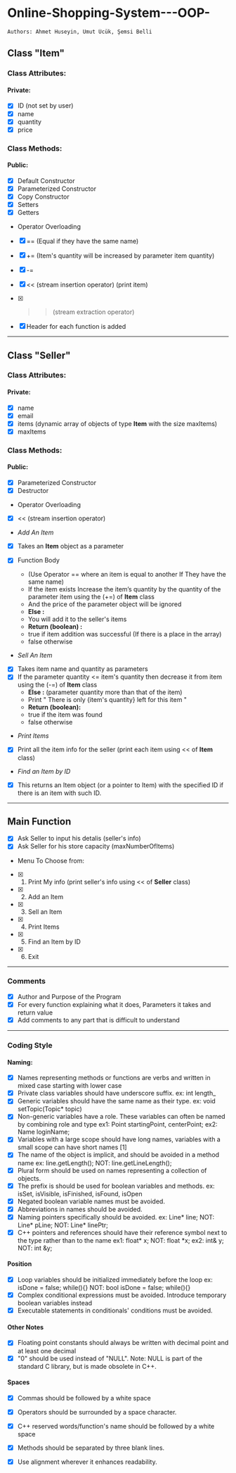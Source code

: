 # Online-Shopping-System---OOP-
    Authors: Ahmet Huseyin, Umut Ücük, Şemsi Belli

## Class "Item"

### Class Attributes:

#### Private:

- [x] ID (not set by user)
- [x] name
- [x] quantity
- [x] price

### Class Methods:

#### Public:

- [x] Default Constructor
- [x] Parameterized Constructor
- [x] Copy Constructor
- [x] Setters
- [x] Getters
- Operator Overloading
- [x] == (Equal if they have the same name)
- [x] += (Item's quantity will be increased by parameter item quantity)
- [x] -=
- [x] << (stream insertion operator) (print item)
- [x] > > (stream extraction operator)

- [x] Header for each function is added

---

## Class "Seller"

### Class Attributes:

#### Private:

- [x] name
- [x] email
- [x] items (dynamic array of objects of type **Item** with the size maxItems)
- [x] maxItems

### Class Methods:

#### Public:

- [x] Parameterized Constructor
- [x] Destructor
- Operator Overloading
- [x] << (stream insertion operator)
- _Add An Item_
- [x] Takes an **Item** object as a parameter
- [x] Function Body

  - (Use Operator == where an item is equal to another If They have the same name)
  - If the item exists Increase the item’s quantity by the quantity of the parameter item using the (+=) of **Item** class
  - And the price of the parameter object will be ignored
  - **Else :**
  - You will add it to the seller's items
  - **Return (boolean) :**
  - true if item addition was successful (If there is a place in the array)
  - false otherwise

- _Sell An Item_
- [x] Takes item name and quantity as parameters
- [x] If the parameter quantity <= item's quantity then decrease it from item using the (-=) of **Item** class
  - **Else :** (parameter quantity more than that of the item)
  - Print " There is only {item's quantity} left for this item "
  - **Return (boolean):**
  - true if the item was found
  - false otherwise
- _Print Items_
- [x] Print all the item info for the seller (print each item using << of **Item** class)

- _Find an Item by ID_
- [x] This returns an Item object (or a pointer to Item) with the specified ID if there is an item with such ID.

---

## Main Function

- [x] Ask Seller to input his detalis (seller's info)
- [x] Ask Seller for his store capacity (maxNumberOfItems)
- Menu To Choose from:
- [x] 1. Print My info (print seller's info using << of **Seller** class)
- [x] 2. Add an Item
- [x] 3. Sell an Item
- [x] 4. Print Items
- [x] 5. Find an Item by ID
- [x] 6. Exit

---

### Comments

- [x] Author and Purpose of the Program
- [x] For every function explaining what it does, Parameters it takes and return value
- [x] Add comments to any part that is difficult to understand

---

### Coding Style

#### Naming:

- [x] Names representing methods or functions are verbs and written in mixed case starting with lower case
- [x] Private class variables should have underscore suffix. ex: int length\_
- [x] Generic variables should have the same name as their type. ex: void setTopic(Topic\* topic)
- [x] Non-generic variables have a role. These variables can often be named by combining role and type ex1: Point startingPoint, centerPoint; ex2: Name loginName;
- [x] Variables with a large scope should have long names, variables with a small scope can have short names [1]
- [x] The name of the object is implicit, and should be avoided in a method name ex: line.getLength(); NOT: line.getLineLength();
- [x] Plural form should be used on names representing a collection of objects.
- [x] The prefix is should be used for boolean variables and methods. ex: isSet, isVisible, isFinished, isFound, isOpen
- [x] Negated boolean variable names must be avoided.
- [x] Abbreviations in names should be avoided.
- [x] Naming pointers specifically should be avoided. ex: Line* line; NOT: Line* pLine; NOT: Line\* linePtr;
- [x] C++ pointers and references should have their reference symbol next to the type rather than to the name ex1: float* x; NOT: float *x; ex2: int& y; NOT: int &y;

#### Position

- [x] Loop variables should be initialized immediately before the loop ex: isDone = false; while(){} NOT: bool isDone = false; while(){}
- [x] Complex conditional expressions must be avoided. Introduce temporary boolean variables instead
- [x] Executable statements in conditionals' conditions must be avoided.

#### Other Notes

- [x] Floating point constants should always be written with decimal point and at least one decimal
- [x] "0" should be used instead of "NULL". Note: NULL is part of the standard C library, but is made obsolete in C++.

#### Spaces

- [x] Commas should be followed by a white space
- [x] Operators should be surrounded by a space character.
- [x] C++ reserved words/function's name should be followed by a white space
- [x] Methods should be separated by three blank lines.
- [x] Use alignment wherever it enhances readability.

